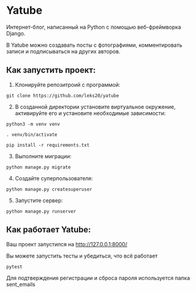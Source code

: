 # Yatube

Интернет-блог, написанный на Python с помощью веб-фреймворка Django.

В Yatube можно создавать посты с фотографиями, комментировать записи и подписываться на других авторов. 

## Как запустить проект:

1) Клонируйте репозитроий с программой:
```
git clone https://github.com/leks20/yatube
```
2) В созданной директории установите виртуальное окружение, активируйте его и установите необходимые зависимости:
```
python3 -m venv venv

. venv/bin/activate

pip install -r requirements.txt
```
3) Выполните миграции:
```
python manage.py migrate
```
4) Создайте суперпользователя:
```
python manage.py createsuperuser
```
5) Запустите сервер:
```
python manage.py runserver
```
## Как работает Yatube:

Ваш проект запустился на http://127.0.0.1:8000/

Вы можете запустить тесты и убедиться, что всё работает
```
pytest
```
Для подтверждения регистрации и сброса пароля используется папка sent_emails







